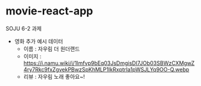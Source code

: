 # movie-react-app

SOJU 6-2 과제

- 영화 추가 예시 데이터
    - 이름 : 자우림 더 원더랜드
    - 이미지 : https://i.namu.wiki/i/1Imfvp9bEq03JsDmgisDI7JOb03SBWzCXMgwZ4ry7Rkc9fxZgvekPBwzSpKhMLP1IkRxptrIa1pWSJLYq9OO-Q.webp
    - 리뷰 : 자우림 노래 좋아요~!
